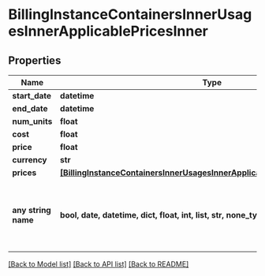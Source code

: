 # BillingInstanceContainersInnerUsagesInnerApplicablePricesInner


## Properties
Name | Type | Description | Notes
------------ | ------------- | ------------- | -------------
**start_date** | **datetime** |  | [optional] 
**end_date** | **datetime** |  | [optional] 
**num_units** | **float** |  | [optional] 
**cost** | **float** |  | [optional] 
**price** | **float** |  | [optional] 
**currency** | **str** |  | [optional] 
**prices** | [**[BillingInstanceContainersInnerUsagesInnerApplicablePricesInnerPricesInner]**](BillingInstanceContainersInnerUsagesInnerApplicablePricesInnerPricesInner.md) |  | [optional] 
**any string name** | **bool, date, datetime, dict, float, int, list, str, none_type** | any string name can be used but the value must be the correct type | [optional]

[[Back to Model list]](../README.md#documentation-for-models) [[Back to API list]](../README.md#documentation-for-api-endpoints) [[Back to README]](../README.md)


